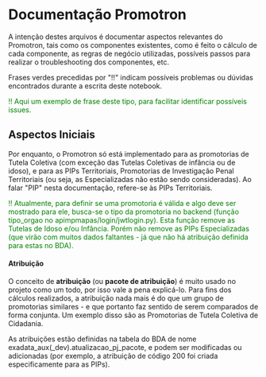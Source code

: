 # Documentação Promotron

A intenção destes arquivos é documentar aspectos relevantes do Promotron, tais como os componentes existentes, como é feito o cálculo de cada componente, as regras de negócio utilizadas, possíveis passos para realizar o troubleshooting dos componentes, etc.

Frases verdes precedidas por "!!" indicam possíveis problemas ou dúvidas encontrados durante a escrita deste notebook.

<font color="green">!! Aqui um exemplo de frase deste tipo, para facilitar identificar possíveis issues.</font>

## Aspectos Iniciais

Por enquanto, o Promotron só está implementado para as promotorias de Tutela Coletiva (com exceção das Tutelas Coletivas de infância ou de idoso), e para as PIPs Territoriais, Promotorias de Investigação Penal Territoriais (ou seja, as Especializadas não estão sendo consideradas). Ao falar "PIP" nesta documentação, refere-se às PIPs Territoriais.

<font color="green">!! Atualmente, para definir se uma promotoria é válida e algo deve ser mostrado para ele, busca-se o tipo da promotoria no backend (função tipo_orgao no apimpmapas/login/jwtlogin.py). Esta função remove as Tutelas de Idoso e/ou Infância. Porém não remove as PIPs Especializadas (que virão com muitos dados faltantes - já que não há atribuição definida para estas no BDA).</font>

#### Atribuição

O conceito de **atribuição** (ou **pacote de atribuição**) é muito usado no projeto como um todo, por isso vale a pena explicá-lo. Para fins dos cálculos realizados, a atribuição nada mais é do que um grupo de promotorias similares - e que portanto faz sentido de serem comparados de forma conjunta. Um exemplo disso são as Promotorias de Tutela Coletiva de Cidadania.

As atribuições estão definidas na tabela do BDA de nome exadata_aux(_dev).atualizacao_pj_pacote, e podem ser modificadas ou adicionadas (por exemplo, a atribuição de código 200 foi criada especificamente para as PIPs).
